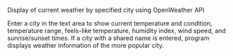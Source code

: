 Display of current weather by specified city using OpenWeather API

Enter a city in the text area to show current temperature and condition, temperature range, feels-like temperature, humidity index, wind speed, and sunrise/sunset times. 
If a city with a shared name is entered, program displays weather information of the more popular city.
